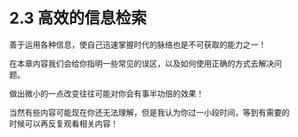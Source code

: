 # 2.3 高效的信息检索

善于运用各种信息，使自己迅速掌握时代的脉络也是不可获取的能力之一！

在本章内容我们会给你指明一些常见的误区，以及如何使用正确的方式去解决问题。

做出微小的一点改变往往可能对你会有事半功倍的效果！

当然有些内容可能现在你还无法理解，但是我认为你过一小段时间，等到有需要的时候可以再反复观看相关内容！
